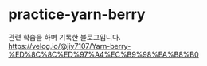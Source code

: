 # practice-yarn-berry

관련 학습을 하며 기록한 블로그입니다.
<br/>
https://velog.io/@jiy7107/Yarn-berry-%ED%8C%8C%ED%97%A4%EC%B9%98%EA%B8%B0
